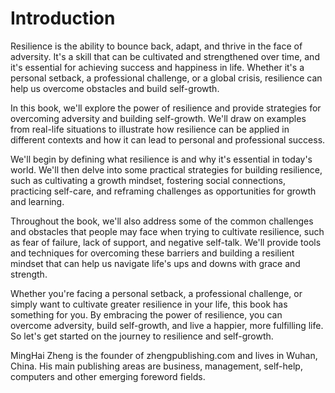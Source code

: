 # Introduction

Resilience is the ability to bounce back, adapt, and thrive in the face of adversity. It's a skill that can be cultivated and strengthened over time, and it's essential for achieving success and happiness in life. Whether it's a personal setback, a professional challenge, or a global crisis, resilience can help us overcome obstacles and build self-growth.

In this book, we'll explore the power of resilience and provide strategies for overcoming adversity and building self-growth. We'll draw on examples from real-life situations to illustrate how resilience can be applied in different contexts and how it can lead to personal and professional success.

We'll begin by defining what resilience is and why it's essential in today's world. We'll then delve into some practical strategies for building resilience, such as cultivating a growth mindset, fostering social connections, practicing self-care, and reframing challenges as opportunities for growth and learning.

Throughout the book, we'll also address some of the common challenges and obstacles that people may face when trying to cultivate resilience, such as fear of failure, lack of support, and negative self-talk. We'll provide tools and techniques for overcoming these barriers and building a resilient mindset that can help us navigate life's ups and downs with grace and strength.

Whether you're facing a personal setback, a professional challenge, or simply want to cultivate greater resilience in your life, this book has something for you. By embracing the power of resilience, you can overcome adversity, build self-growth, and live a happier, more fulfilling life. So let's get started on the journey to resilience and self-growth.

MingHai Zheng is the founder of zhengpublishing.com and lives in Wuhan, China. His main publishing areas are business, management, self-help, computers and other emerging foreword fields.
